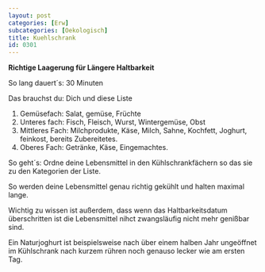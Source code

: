 ```yaml
---
layout: post
categories: [Erw]
subcategories: [Oekologisch]
title: Kuehlschrank
id: 0301
---
```

**Richtige Laagerung für Längere Haltbarkeit**

So lang dauert´s: 30 Minuten

Das brauchst du: Dich und diese Liste

1. Gemüsefach: Salat, gemüse, Früchte
1. Unteres fach: Fisch, Fleisch, Wurst, Wintergemüse, Obst
1. Mittleres Fach: Milchprodukte, Käse, Milch, Sahne, Kochfett, Joghurt, feinkost, bereits Zubereitetes.
1. Oberes Fach: Getränke, Käse, Eingemachtes.

So geht´s: Ordne deine Lebensmittel in den Kühlschrankfächern so das sie zu den Kategorien der Liste.

So werden deine Lebensmittel genau richtig gekühlt und halten maximal lange.

Wichtig zu wissen ist außerdem, dass wenn das Haltbarkeitsdatum überschritten ist die Lebensmittel nihct zwangsläufig nicht mehr genißbar sind.

Ein Naturjoghurt ist beispielsweise nach über einem halben Jahr ungeöffnet im Kühlschrank nach kurzem rühren noch genauso lecker wie am ersten Tag.
